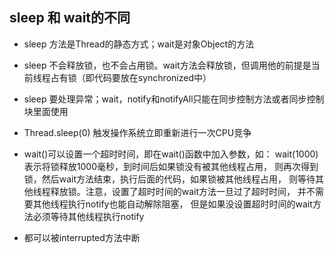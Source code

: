 ## sleep 和 wait的不同

* sleep 方法是Thread的静态方式；wait是对象Object的方法
* sleep 不会释放锁，也不会占用锁。wait方法会释放锁，但调用他的前提是当前线程占有锁（即代码要放在synchronized中）
* sleep 要处理异常；wait，notify和notifyAll只能在同步控制方法或者同步控制块里面使用
* Thread.sleep(0) 触发操作系统立即重新进行一次CPU竞争
* wait()可以设置一个超时时间，即在wait()函数中加入参数，如：
    wait(1000)表示将锁释放1000毫秒，到时间后如果锁没有被其他线程占用，
    则再次得到锁，然后wait方法结束，执行后面的代码，如果锁被其他线程占用，
    则等待其他线程释放锁。注意，设置了超时时间的wait方法一旦过了超时时间，
    并不需要其他线程执行notify也能自动解除阻塞，
    但是如果没设置超时时间的wait方法必须等待其他线程执行notify

* 都可以被interrupted方法中断    
